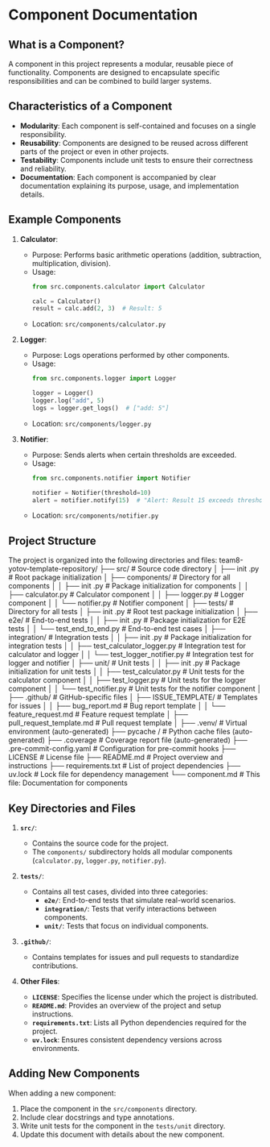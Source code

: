 # Component Documentation

## What is a Component?

A component in this project represents a modular, reusable piece of functionality. Components are designed to encapsulate specific responsibilities and can be combined to build larger systems.

## Characteristics of a Component

- **Modularity**: Each component is self-contained and focuses on a single responsibility.
- **Reusability**: Components are designed to be reused across different parts of the project or even in other projects.
- **Testability**: Components include unit tests to ensure their correctness and reliability.
- **Documentation**: Each component is accompanied by clear documentation explaining its purpose, usage, and implementation details.

## Example Components

1. **Calculator**:
   - Purpose: Performs basic arithmetic operations (addition, subtraction, multiplication, division).
   - Usage:
     ```python
     from src.components.calculator import Calculator

     calc = Calculator()
     result = calc.add(2, 3)  # Result: 5
     ```
   - Location: `src/components/calculator.py`

2. **Logger**:
   - Purpose: Logs operations performed by other components.
   - Usage:
     ```python
     from src.components.logger import Logger

     logger = Logger()
     logger.log("add", 5)
     logs = logger.get_logs()  # ["add: 5"]
     ```
   - Location: `src/components/logger.py`

3. **Notifier**:
   - Purpose: Sends alerts when certain thresholds are exceeded.
   - Usage:
     ```python
     from src.components.notifier import Notifier

     notifier = Notifier(threshold=10)
     alert = notifier.notify(15)  # "Alert: Result 15 exceeds threshold 10"
     ```
   - Location: `src/components/notifier.py`

## Project Structure

The project is organized into the following directories and files:
team8-yotov-template-repository/
├── src/ # Source code directory
│ ├── init .py # Root package initialization
│ ├── components/ # Directory for all components
│ │ ├── init .py # Package initialization for components
│ │ ├── calculator.py # Calculator component
│ │ ├── logger.py # Logger component
│ │ └── notifier.py # Notifier component
│
├── tests/ # Directory for all tests
│ ├── init .py # Root test package initialization
│ ├── e2e/ # End-to-end tests
│ │ ├── init .py # Package initialization for E2E tests
│ │ └── test_end_to_end.py # End-to-end test cases
│ ├── integration/ # Integration tests
│ │ ├── init .py # Package initialization for integration tests
│ │ ├── test_calculator_logger.py # Integration test for calculator and logger
│ │ └── test_logger_notifier.py # Integration test for logger and notifier
│ ├── unit/ # Unit tests
│ │ ├── init .py # Package initialization for unit tests
│ │ ├── test_calculator.py # Unit tests for the calculator component
│ │ ├── test_logger.py # Unit tests for the logger component
│ │ └── test_notifier.py # Unit tests for the notifier component
│
├── .github/ # GitHub-specific files
│ ├── ISSUE_TEMPLATE/ # Templates for issues
│ │ ├── bug_report.md # Bug report template
│ │ └── feature_request.md # Feature request template
│ ├── pull_request_template.md # Pull request template
│
├── .venv/ # Virtual environment (auto-generated)
├── pycache / # Python cache files (auto-generated)
├── .coverage # Coverage report file (auto-generated)
├── .pre-commit-config.yaml # Configuration for pre-commit hooks
├── LICENSE # License file
├── README.md # Project overview and instructions
├── requirements.txt # List of project dependencies
├── uv.lock # Lock file for dependency management
└── component.md # This file: Documentation for components

## Key Directories and Files

1. **`src/`**:
   - Contains the source code for the project.
   - The `components/` subdirectory holds all modular components (`calculator.py`, `logger.py`, `notifier.py`).

2. **`tests/`**:
   - Contains all test cases, divided into three categories:
     - **`e2e/`**: End-to-end tests that simulate real-world scenarios.
     - **`integration/`**: Tests that verify interactions between components.
     - **`unit/`**: Tests that focus on individual components.

3. **`.github/`**:
   - Contains templates for issues and pull requests to standardize contributions.

4. **Other Files**:
   - **`LICENSE`**: Specifies the license under which the project is distributed.
   - **`README.md`**: Provides an overview of the project and setup instructions.
   - **`requirements.txt`**: Lists all Python dependencies required for the project.
   - **`uv.lock`**: Ensures consistent dependency versions across environments.

## Adding New Components

When adding a new component:
1. Place the component in the `src/components` directory.
2. Include clear docstrings and type annotations.
3. Write unit tests for the component in the `tests/unit` directory.
4. Update this document with details about the new component.
